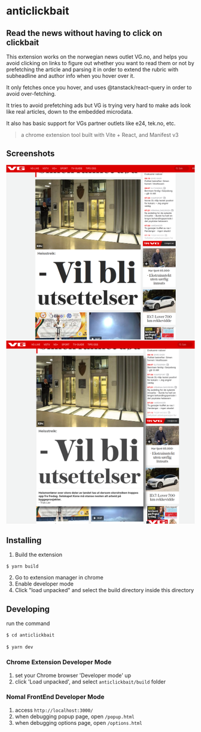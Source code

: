 # anticlickbait

## Read the news without having to click on clickbait
This extension works on the norwegian news outlet VG.no, and helps you avoid clicking on links to figure out
whether you want to read them or not by prefetching the article and parsing it in order to extend the rubric
with subheadline and author info when you hover over it.

It only fetches once you hover, and uses @tanstack/react-query in order to avoid over-fetching.

It tries to avoid prefetching ads but VG is trying very hard to make ads look like real articles,
down to the embedded microdata.

It also has basic support for VGs partner outlets like e24, tek.no, etc.

> a chrome extension tool built with Vite + React, and Manifest v3

## Screenshots
![Normal article](./docs/unexpanded.png)
![Expanded article](./docs/hover.png)


## Installing

1. Build the extension
```shell
$ yarn build
```
2. Go to extension manager in chrome
3. Enable developer mode
4. Click "load unpacked" and select the build directory inside this directory

## Developing

run the command

```shell
$ cd anticlickbait

$ yarn dev
```

### Chrome Extension Developer Mode

1. set your Chrome browser 'Developer mode' up
2. click 'Load unpacked', and select `anticlickbait/build` folder

### Nomal FrontEnd Developer Mode

1. access `http://localhost:3000/`
2. when debugging popup page, open `/popup.html`
3. when debugging options page, open `/options.html`
